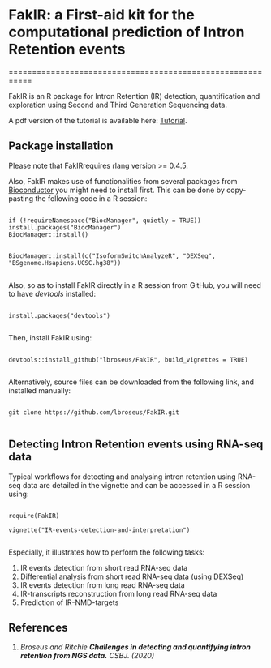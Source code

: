 # FakIR: a First-aid kit for the computational prediction of Intron Retention events
===========================================================

FakIR is an R package for Intron Retention (IR) detection, quantification and exploration using Second and Third Generation Sequencing data.

A pdf version of the tutorial is available here: [Tutorial](https://github.com/lbroseus/FakIR/blob/master/IR-events-detection-and-interpretation.pdf).


## Package installation 

Please note that FakIRrequires rlang version >= 0.4.5.

Also, FakIR makes use of functionalities from several packages from [Bioconductor](https://bioconductor.org) you might need to install first.
This can be done by copy-pasting the following code in a R session:

```

if (!requireNamespace("BiocManager", quietly = TRUE))
install.packages("BiocManager")
BiocManager::install()


BiocManager::install(c("IsoformSwitchAnalyzeR", "DEXSeq", "BSgenome.Hsapiens.UCSC.hg38"))
  
```

Also, so as to install FakIR directly in a R session from GitHub, you will need to have *devtools* installed:

```

install.packages("devtools")
   
```

Then, install FakIR using:

```

devtools::install_github("lbroseus/FakIR", build_vignettes = TRUE)
   
```

Alternatively, source files can be downloaded from the following link, and installed manually:

```

git clone https://github.com/lbroseus/FakIR.git
   
```

## Detecting Intron Retention events using RNA-seq data 

Typical workflows for detecting and analysing intron retention using RNA-seq data are detailed in the vignette and can be accessed in a R session using:

```

require(FakIR)

vignette("IR-events-detection-and-interpretation")
  
```

Especially, it illustrates how to perform the following tasks:

1. IR events detection from short read RNA-seq data
2. Differential analysis from short read RNA-seq data (using DEXSeq)
3. IR events detection from long read RNA-seq data
4. IR-transcripts reconstruction from long read RNA-seq data
5. Prediction of IR-NMD-targets  


## References

1. _Broseus and Ritchie **Challenges in detecting and quantifying intron retention from NGS data.** CSBJ. (2020)_

